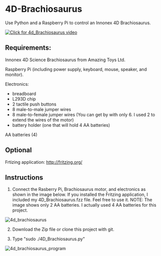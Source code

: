 # 4D-Brachiosaurus

Use Python and a Raspberry Pi to control an Innonex 4D Brachiosaurus.

[![Click for 4d_Brachiosaurus video](https://user-images.githubusercontent.com/13591438/37248667-ca6c9fe6-249d-11e8-8ba9-86e8611f4c17.JPG)](https://www.dropbox.com/s/tbtasc1s2fv91od/4D_Brachiosaurus.AVI?dl=0)


## Requirements:

Innonex 4D Science  Brachiosaurus from Amazing Toys Ltd.

Raspberry Pi (including power supply, keyboard, mouse, speaker, and monitor).

Electronics:

 * breadboard
 * L293D chip
 *  2 tactile push buttons
 *  8 male-to-male jumper wires
 *  8 male-to-female jumper wires (You can get by with only 6. I used 2 to extend the wires of the motor)
 *  battery holder (one that will hold 4 AA batteries)

AA batteries (4)

## Optional

Frtizing application: http://fritzing.org/

## Instructions

1) Connect the Rasberry Pi, Brachiosaurus motor, and electronics as shown in the image below. If you installed the Fritzing application, I included my 4D_Brachiosaurus.fzz file. Feel free to use it. NOTE: The image shows only 2 AA batteries. I actually used 4 AA batteries for this project.

![4d_brachiosaurus](https://user-images.githubusercontent.com/13591438/38753262-77c658f4-3f23-11e8-8d8b-9b1cf8ee6b27.png)

 2) Download the Zip file or clone this project with git.

 3) Type "sudo ./4D_Brachiosaurus.py"

![4d_brachiosaurus_program](https://user-images.githubusercontent.com/13591438/38753404-de954b12-3f23-11e8-958f-ee33dcd4f64c.png)
